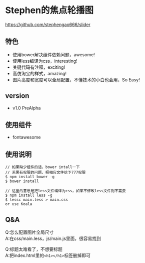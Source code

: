 # Stephen的焦点轮播图
<https://github.com/stephengao666/slider>

## 特色
- 使用bower解决组件依赖问题，awesome!
- 使用less编译为css，interesting!
- 关键代码有注释，exciting!
- 高仿淘宝的样式，amazing!
- 图片高度和宽度可以全局配置，不懂技术的小白也会用，So Easy!

## version
- v1.0 PreAlpha

## 使用组件
- fontawesome

## 使用说明
``` 
// 如果缺少组件的话，bower intall一下
// 若果有权限的问题，把相应文件给予777权限
$ npm install bower -g
$ bower install

// 这里的意思是把less文件编译为css，如果不修改less文件则不需要
$ npm install less -g
$ lessc main.less > main.css
or use Koala
```

## Q&A
Q:怎么配置图片全局尺寸  
A:在css/main.less，js/main.js里面，很容易找到

Q:标题太难看了，不想要标题  
A:把index.html里的```<h1></h1>```标签删掉即可









